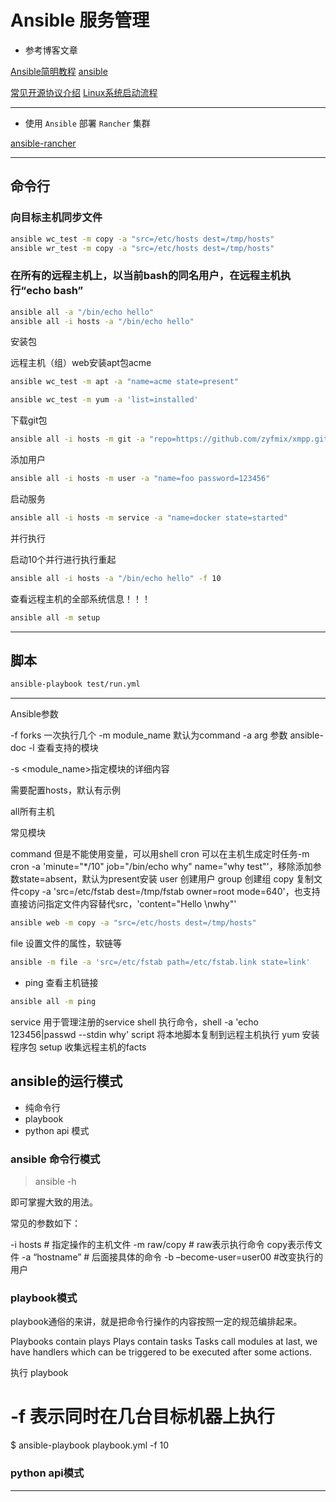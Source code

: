 
# Ansible 服务管理

* 参考博客文章

[Ansible简明教程](https://jaydenz.github.io/2018/05/12/6.Ansible教程/)
[ansible](http://blog.whysdomain.com/blog/247/)

[常见开源协议介绍](https://jaydenz.github.io/2018/05/01/2.常见开源协议介绍/)
[Linux系统启动流程](https://jaydenz.github.io/2018/05/05/4.Linux系统启动流程/)

********************************************************************************************************************************************************************************************************

* 使用 `Ansible` 部署 `Rancher` 集群

[ansible-rancher](https://github.com/xuelangos/ansible-rancher)

********************************************************************************************************************************************************************************************************

## 命令行

### 向目标主机同步文件

```bash
ansible wc_test -m copy -a "src=/etc/hosts dest=/tmp/hosts"
ansible wr_test -m copy -a "src=/etc/hosts dest=/tmp/hosts"
```

### 在所有的远程主机上，以当前bash的同名用户，在远程主机执行“echo bash”

```bash
ansible all -a "/bin/echo hello"
ansible all -i hosts -a "/bin/echo hello"
```

安装包

远程主机（组）web安装apt包acme

```bash
ansible wc_test -m apt -a "name=acme state=present"
```

```bash
ansible wc_test -m yum -a 'list=installed'
```

下载git包

```bash
ansible all -i hosts -m git -a "repo=https://github.com/zyfmix/xmpp.git dest=/tmp/xmpp version=HEAD"
```

添加用户

```bash
ansible all -i hosts -m user -a "name=foo password=123456"
```

启动服务

```bash
ansible all -i hosts -m service -a "name=docker state=started"
```

并行执行

启动10个并行进行执行重起

```bash
ansible all -i hosts -a "/bin/echo hello" -f 10
```

查看远程主机的全部系统信息！！！

```bash
ansible all -m setup
```

********************************************************************************************************************************************************************************************************

## 脚本

```bash
ansible-playbook test/run.yml
```

********************************************************************************************************************************************************************************************************

Ansible参数

-f forks 一次执行几个
-m module_name 默认为command
-a arg 参数
ansible-doc -l 查看支持的模块

-s <module_name>指定模块的详细内容

需要配置hosts，默认有示例

all所有主机

常见模块

command 但是不能使用变量，可以用shell
cron 可以在主机生成定时任务-m cron -a 'minute="*/10" job="/bin/echo why" name="why test"'，移除添加参数state=absent，默认为present安装
user 创建用户
group 创建组
copy 复制文件copy -a 'src=/etc/fstab dest=/tmp/fstab owner=root mode=640'，也支持直接访问指定文件内容替代src，'content="Hello \nwhy"'

```bash
ansible web -m copy -a "src=/etc/hosts dest=/tmp/hosts"
```

file 设置文件的属性，软链等 

```bash
ansible -m file -a 'src=/etc/fstab path=/etc/fstab.link state=link'
```

* ping 查看主机链接

```bash
ansible all -m ping
```

service 用于管理注册的service
shell 执行命令，shell -a 'echo 123456|passwd --stdin why'
script 将本地脚本复制到远程主机执行
yum 安装程序包
setup 收集远程主机的facts

## ansible的运行模式

* 纯命令行
* playbook
* python api 模式

### ansible 命令行模式

> ansible -h

即可掌握大致的用法。

常见的参数如下：

-i hosts # 指定操作的主机文件
-m raw/copy # raw表示执行命令 copy表示传文件
-a “hostname” # 后面接具体的命令
-b –become-user=user00 #改变执行的用户

### playbook模式

playbook通俗的来讲，就是把命令行操作的内容按照一定的规范编排起来。

Playbooks contain plays
Plays contain tasks
Tasks call modules
at last, we have handlers which can be triggered to be executed after some actions.

执行 playbook

# -f 表示同时在几台目标机器上执行

$ ansible-playbook playbook.yml -f 10

### python api模式


********************************************************************************************************************************************************************************************************